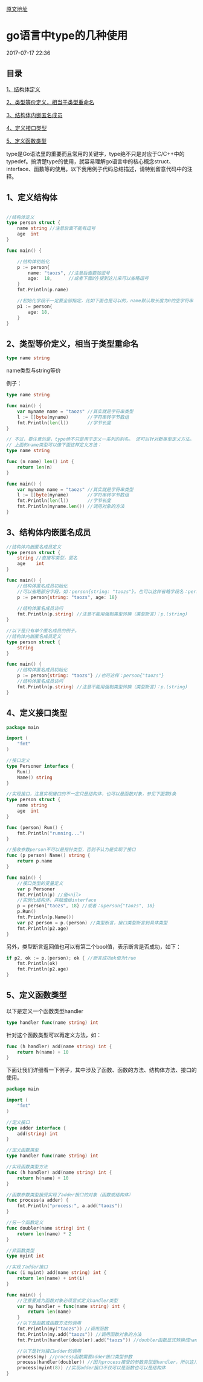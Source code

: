 [原文地址][]
# go语言中type的几种使用

2017-07-17 22:36

<h2 name="目录">目录</h2>

[1、结构体定义](#结构体定义)

[2、类型等价定义，相当于类型重命名](#类型等价定义)

[3、结构体内嵌匿名成员](#结构体内嵌匿名成员)

[4、定义接口类型](#定义接口类型)

[5、定义函数类型](#定义函数类型)

type是Go语法里的重要而且常用的关键字，type绝不只是对应于C/C++中的typedef。搞清楚type的使用，就容易理解go语言中的核心概念struct、interface、函数等的使用。以下我用例子代码总结描述，请特别留意代码中的注释。

<h2 name="结构体定义">1、定义结构体</h2>

````go

//结构体定义
type person struct {
	name string //注意后面不能有逗号
	age  int
}

func main() {

	//结构体初始化
	p := person{
		name: "taozs", //注意后面要加逗号
		age:  18,      //或者下面的}提到这儿来可以省略逗号
	}
	fmt.Println(p.name)

	//初始化字段不一定要全部指定，比如下面也是可以的，name默认取长度为0的空字符串
	p1 := person{
		age: 18,
	}
}
````

<h2 name="类型等价定义">2、类型等价定义，相当于类型重命名</h2>

````go
type name string
````
name类型与string等价

例子：

````go
type name string

func main() {
	var myname name = "taozs" //其实就是字符串类型
	l := []byte(myname)       //字符串转字节数组
	fmt.Println(len(l))       //字节长度
}

// 不过，要注意的是，type绝不只是用于定义一系列的别名。 还可以针对新类型定义方法。
// 上面的name类型可以像下面这样定义方法：
type name string

func (n name) len() int {
	return len(n)
}

func main() {
	var myname name = "taozs" //其实就是字符串类型
	l := []byte(myname)       //字符串转字节数组
	fmt.Println(len(l))       //字节长度
	fmt.Println(myname.len()) //调用对象的方法
}
````

<h2 name="结构体内嵌匿名成员">3、结构体内嵌匿名成员</h2>

````go
//结构体内嵌匿名成员定义
type person struct {
	string //直接写类型，匿名
	age    int
}

func main() {
	//结构体匿名成员初始化
	//可以省略部分字段，如：person{string: "taozs"}。也可以这样省略字段名：person{“taozs”, 18}，但必须写全了，不可以省略部分字段
	p := person{string: "taozs", age: 18} 
	
	//结构体匿名成员访问
	fmt.Println(p.string) //注意不能用强制类型转换（类型断言）：p.(string)
}

//以下是只有单个匿名成员的例子。
//结构体内嵌匿名成员定义
type person struct {
	string
}

func main() {
	//结构体匿名成员初始化
	p := person{string: "taozs"} //也可这样：person{"taozs"}
	//结构体匿名成员访问
	fmt.Println(p.string) //注意不能用强制类型转换（类型断言）：p.(string)
}

````

<h2 name="定义接口类型">4、定义接口类型</h2>

````go
package main

import (
	"fmt"
)

//接口定义
type Personer interface {
	Run()
	Name() string
}

//实现接口，注意实现接口的不一定只是结构体，也可以是函数对象，参见下面第5条
type person struct {
	name string
	age  int
}

func (person) Run() {
	fmt.Println("running...")
}

//接收参数person不可以是指针类型，否则不认为是实现了接口
func (p person) Name() string {
	return p.name
}

func main() {
	//接口类型的变量定义
	var p Personer
	fmt.Println(p) //值<nil>
	//实例化结构体，并赋值给interface
	p = person{"taozs", 18} //或者：&person{"taozs", 18}
	p.Run()
	fmt.Println(p.Name())
	var p2 person = p.(person) //类型断言，接口类型断言到具体类型
	fmt.Println(p2.age)
}

````

另外，类型断言返回值也可以有第二个bool值，表示断言是否成功，如下：

`````go
if p2, ok := p.(person); ok { //断言成功ok值为true
	fmt.Println(ok)
	fmt.Println(p2.age)
}
`````
<h2 name="定义函数类型">5、定义函数类型</h2>

以下是定义一个函数类型handler

````go
type handler func(name string) int
````

针对这个函数类型可以再定义方法，如：

````go
func (h handler) add(name string) int {
    return h(name) + 10
}
````

下面让我们详细看一下例子，其中涉及了函数、函数的方法、结构体方法、接口的使用。

````go
package main

import (
	"fmt"
)

//定义接口
type adder interface {
	add(string) int
}

//定义函数类型
type handler func(name string) int

//实现函数类型方法
func (h handler) add(name string) int {
	return h(name) + 10
}

//函数参数类型接受实现了adder接口的对象（函数或结构体）
func process(a adder) {
	fmt.Println("process:", a.add("taozs"))
}

//另一个函数定义
func doubler(name string) int {
	return len(name) * 2
}

//非函数类型
type myint int

//实现了adder接口
func (i myint) add(name string) int {
	return len(name) + int(i)
}

func main() {
	//注意要成为函数对象必须显式定义handler类型
	var my handler = func(name string) int {
		return len(name)
	}
	//以下是函数或函数方法的调用
	fmt.Println(my("taozs")) //调用函数
	fmt.Println(my.add("taozs")) //调用函数对象的方法
	fmt.Println(handler(doubler).add("taozs")) //doubler函数显式转换成handler函数对象然后调用对象的add方法

	//以下是针对接口adder的调用
	process(my) //process函数需要adder接口类型参数
	process(handler(doubler)) //因为process接受的参数类型是handler，所以这儿要强制转换
	process(myint(8)) //实现adder接口不仅可以是函数也可以是结构体
}

````

[原文地址]: http://www.sohu.com/a/157951162_99930294 "原文地址"
